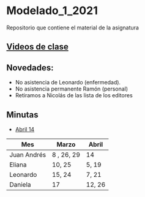 # Modelado\_1_2021
Repositorio que contiene el material de la asignatura

## [Videos de clase](https://drive.google.com/drive/folders/1fIgm-Z1lr8rRgyufmapgvj6V9Nx8j5Un?usp=sharing)

## Novedades:
* No asistencia de Leonardo (enfermedad).
* No asistencia permanente Ramón (personal)
* Retiramos a Nicolás de las lista de los editores


## Minutas
* [Abril 14](https://github.com/juan-pineda/Modelado_1_2021/blob/main/Minutas/04_14_Juan.md)

| Mes         | Marzo          | Abril           |
| ------------| ---------------| --------------- |
| Juan Andrés | 8 , 26, 29     | 14              |
| Eliana      | 10, 25         | 5, 19           |
| Leonardo    | 15, 24         | 7, 21           |
| Daniela     | 17             | 12, 26          |

